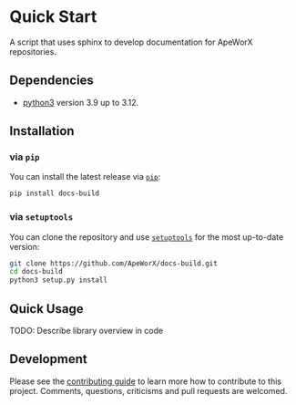 # Quick Start

A script that uses sphinx to develop documentation for ApeWorX repositories.

## Dependencies

- [python3](https://www.python.org/downloads) version 3.9 up to 3.12.

## Installation

### via `pip`

You can install the latest release via [`pip`](https://pypi.org/project/pip/):

```bash
pip install docs-build
```

### via `setuptools`

You can clone the repository and use [`setuptools`](https://github.com/pypa/setuptools) for the most up-to-date version:

```bash
git clone https://github.com/ApeWorX/docs-build.git
cd docs-build
python3 setup.py install
```

## Quick Usage

TODO: Describe library overview in code

## Development

Please see the [contributing guide](CONTRIBUTING.md) to learn more how to contribute to this project.
Comments, questions, criticisms and pull requests are welcomed.
